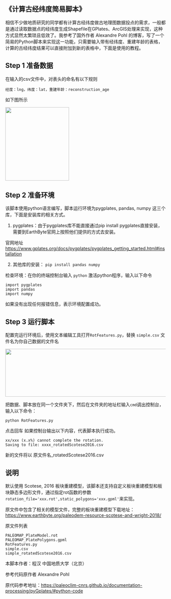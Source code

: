 ## 《计算古经纬度简易脚本》

  相信不少做地质研究的同学都有计算古经纬度做古地理图数据投点的需求，一般都是通过读取数据点的经纬度生成Shapefile在GPlates、ArcGIS处理来实现，这种方式显然太繁琐且低效了。我参考了国外作者 Alexandre Pohl 的博客，写了一个简易的Python脚本来实现这一功能，只需要输入带有经纬度、重建年龄的表格，计算的古经纬度结果可以直接附加到新的表格中，下面是使用的教程。
  
  
## Step 1 准备数据

在输入的csv文件中，对表头的命名有以下规则

    经度：lng，纬度：lat，重建年龄：reconstruction_age
如下图所示

<img src="https://user-images.githubusercontent.com/90812672/227698606-0e30d528-14b6-42fa-b63a-7ecda749a01b.jpg" width="200" height="230">


## Step 2 准备环境

该脚本使用python语言编写，脚本运行环境为pygplates, pandas, numpy 这三个库，下面是安装库的相关方式。

1. pygplates：由于pygplates库不能直接通过pip install pygplates直接安装，需要到EarthByte官网上按照他们提供的方式去安装。

官网地址    https://www.gplates.org/docs/pygplates/pygplates_getting_started.html#installation

2. 其他库的安装：
`pip install pandas numpy`

检查环境：在你的终端控制台输入 `python` 激活python程序，输入以下命令

    import pygplates
    import pandas
    import numpy
    
如果没有出现任何报错信息，表示环境配置成功。
    
## Step 3 运行脚本

配置完运行环境后，使用文本编辑工具打开`RotFeatures.py`，替换 `simple.csv` 文件名为你自己数据的文件名

<img src="https://user-images.githubusercontent.com/90812672/227700210-40816ae1-5a0f-463e-9059-71fc077d6d23.jpg" width="550" height="150">


把数据、脚本放在同一个文件夹下，然后在文件夹的地址栏输入`cmd`调出控制台，输入以下命令：

    python RotFeatures.py
    
点击回车
如果控制台输出以下内容，代表脚本执行成功。

    xx/xxx (x.x%) cannot complete the rotation.
    Saving to file: xxxx_rotatedScotese2016.csv
    
新的文件将以  原文件名_rotatedScotese2016.csv


## 说明

默认使用 Scotese, 2016 板块重建模型，该脚本还支持自定义板块重建模型和板块静态多边形文件，通过指定rot函数的参数 `rotation_file='xxx.rot',static_polygons='xxx.gpml'`来实现。

原文件中包含了相关的模型文件，完整的板块重建模型下载地址：https://www.earthbyte.org/paleodem-resource-scotese-and-wright-2018/

原文件列表

    PALEOMAP_PlateModel.rot
    PALEOMAP_PlatePolygons.gpml
    RotFeatures.py
    simple.csv
    simple_rotatedScotese2016.csv

本脚本作者：程汉 中国地质大学（北京）

参考代码原作者 Alexandre Pohl

原代码参考地址：https://paleoclim-cnrs.github.io/documentation-processing/pyGplates/#python-code
